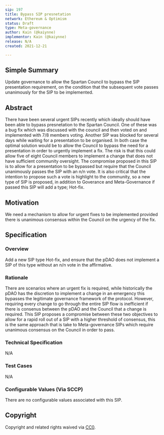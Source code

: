 ```yaml
---
sip: 197
title: Bypass SIP presnetation
network: Ethereum & Optimism
status: Draft
type: Meta-governance
author: Kain (@kaiynne)
implementor: Kain (@kaiynne)
release: N/A
created: 2021-12-21

---
```


## Simple Summary

<!--"If you can't explain it simply, you don't understand it well enough." Simply describe the outcome the proposed changes intends to achieve. This should be non-technical and accessible to a casual community member.-->

Update governance to allow the Spartan Council to bypass the SIP presentation requirement, on the condition that the subsequent vote passes unanimously for the SIP to be implemented.

## Abstract

There have been several urgent SIPs recently which ideally should have been able to bypass presnetation to the Spartan Council. One of these was a bug fix which was discussed with the council and then voted on and implemented with 7/8 members voting. Another SIP was blocked for several days while waiting for a presentation to be organised. In both case the optimal solution would be to allow the Council to bypass the need for a presentation in order to urgently implement a fix. The risk is that this could allow five of eight Council members to implement a change that does not have sufficient community oversight. The compromise proposed in this SIP is to allow for a presentation to be bypassed but require that the Council unanimously passes the SIP with an n/n vote. It is also critical that the intention to propose such a vote is highlight to the community, so a new type of SIP is proposed, in addition to Goverance and Meta-Governance if passed this SIP will add a type; Hot-fix.

## Motivation

We need a mechanism to allow for urgent fixes to be implemented provided there is unanimous consensus within the Council on the urgency of the fix.

## Specification

<!--The specification should describe the syntax and semantics of any new feature, there are five sections
1. Overview
2. Rationale
3. Technical Specification
4. Test Cases
5. Configurable Values
-->

### Overview

<!--This is a high level overview of *how* the SIP will solve the problem. The overview should clearly describe how the new feature will be implemented.-->

Add a new SIP type Hot-fix, and ensure that the pDAO does not implement a SIP of this type without an n/n vote in the affirmative.

### Rationale

<!--This is where you explain the reasoning behind how you propose to solve the problem. Why did you propose to implement the change in this way, what were the considerations and trade-offs. The rationale fleshes out what motivated the design and why particular design decisions were made. It should describe alternate designs that were considered and related work. The rationale may also provide evidence of consensus within the community, and should discuss important objections or concerns raised during discussion.-->

There are scenarios where an urgent fix is required, while historically the pDAO has the discretion to implement a change in an emergency this bypasses the legitimate governance framework of the protocol. However, requiring every change to go through the entire SIP flow is inefficient if there is consenus between the pDAO and the Council that a change is required. This SIP proposes a compromise between these two objectives to allow for a rapid roll out of a SIP with a higher threshold of consensus, this is the same approach that is take to Meta-governance SIPs which require unanimous consensus on the Council in order to pass.
### Technical Specification

<!--The technical specification should outline the public API of the changes proposed. That is, changes to any of the interfaces Synthetix currently exposes or the creations of new ones.-->
N/A

### Test Cases

<!--Test cases for an implementation are mandatory for SIPs but can be included with the implementation..-->

N/A

### Configurable Values (Via SCCP)

<!--Please list all values configurable via SCCP under this implementation.-->

There are no configurable values associated with this SIP.

## Copyright

Copyright and related rights waived via [CC0](https://creativecommons.org/publicdomain/zero/1.0/).
